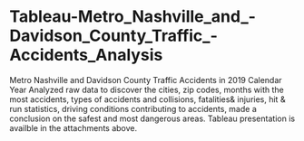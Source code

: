 # Tableau-Metro_Nashville_and_-Davidson_County_Traffic_-Accidents_Analysis
Metro Nashville and Davidson County Traffic Accidents in 2019 Calendar Year
Analyzed raw data to discover the cities, zip codes, months with the most accidents, types of accidents and collisions, fatalities& injuries, hit & run statistics, driving conditions contributing to accidents, made a conclusion on the safest and most dangerous areas.
Tableau presentation is availble in the attachments above.
